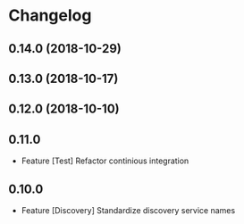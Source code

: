 # Changelog

## 0.14.0 (2018-10-29)

## 0.13.0 (2018-10-17)

## 0.12.0  (2018-10-10)

## 0.11.0

- Feature [Test] Refactor continious integration

## 0.10.0

- Feature [Discovery] Standardize discovery service names

